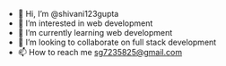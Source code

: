 - 👋 Hi, I’m @shivani123gupta
- 👀 I’m interested in web development
- 🌱 I’m currently learning web development
- 💞️ I’m looking to collaborate on full stack development
- 📫 How to reach me sg7235825@gmail.com

<!---
shivani123gupta/shivani123gupta is a ✨ special ✨ repository because its `README.md` (this file) appears on your GitHub profile.
You can click the Preview link to take a look at your changes.
--->
